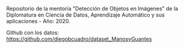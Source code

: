 Repositorio de la mentoría "Detección de Objetos en Imágenes" de la Diplomatura en Ciencia de Datos, Aprendizaje Automático y sus aplicaciones - Año: 2020. 

Github con los datos: https://github.com/diegobcuadro/dataset_ManosyGuantes
